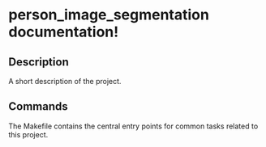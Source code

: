 # person_image_segmentation documentation!

## Description

A short description of the project.

## Commands

The Makefile contains the central entry points for common tasks related to this project.

